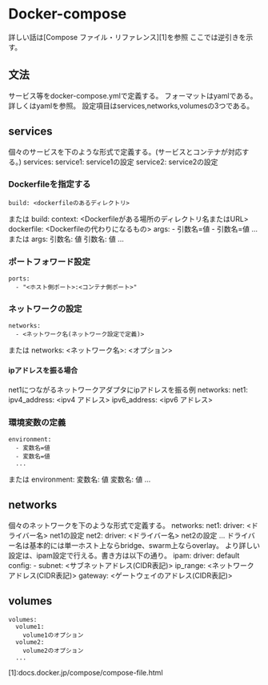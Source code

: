 # Docker-compose
詳しい話は[Compose ファイル・リファレンス][1]を参照
ここでは逆引きを示す。

## 文法
サービス等をdocker-compose.ymlで定義する。
フォーマットはyamlである。詳しくはyamlを参照。
設定項目はservices,networks,volumesの3つである。

## services
個々のサービスを下のような形式で定義する。(サービスとコンテナが対応する。)
	services:
	  service1:
	    service1の設定
	  service2:
	    service2の設定
### Dockerfileを指定する
	build: <dockerfileのあるディレクトリ>
または
	build:
	  context: <Dockerfileがある場所のディレクトリ名またはURL>
	  dockerfile: <Dockerfileの代わりになるもの>
	  args:	
	    - 引数名=値
	    - 引数名=値
	    ...
	  または
	  args:
	    引数名: 値
	    引数名: 値
	    ...
### ポートフォワード設定
	ports:
	  - "<ホスト側ポート>:<コンテナ側ポート>"
### ネットワークの設定
	networks:
	  - <ネットワーク名(ネットワーク設定で定義)>
または
	networks:
	  <ネットワーク名>:
	    <オプション>
#### ipアドレスを振る場合
net1につながるネットワークアダプタにipアドレスを振る例
	networks:
	  net1:
	    ipv4_address: <ipv4 アドレス>
	    ipv6_address: <ipv6 アドレス>
### 環境変数の定義
	environment:
	  - 変数名=値
	  - 変数名=値
	  ...
または
	environment:
	  変数名: 値
	  変数名: 値
	  ...
## networks
個々のネットワークを下のような形式で定義する。
	networks:
	  net1:
	    driver: <ドライバー名>
	    net1の設定
	  net2:
	    driver: <ドライバー名>
	    net2の設定
	  ...
ドライバー名は基本的には単一ホスト上ならbridge、swarm上ならoverlay。
より詳しい設定は、ipam設定で行える。書き方は以下の通り。
	ipam:
	  driver: default
	  config: 
	    - subnet: <サブネットアドレス(CIDR表記)>
	      ip_range: <ネットワークアドレス(CIDR表記)>
	      gateway:  <ゲートウェイのアドレス(CIDR表記)>
## volumes
	volumes:
	  volume1:
	    volume1のオプション
	  volume2:
	    volume2のオプション
	  ...

<!-- 参考文献  --!>

[1]:docs.docker.jp/compose/compose-file.html
